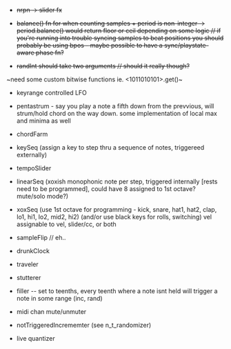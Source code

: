 * ~~nrpn -> slider fx~~

* ~~balance() fn for when counting samples + period is non-integer -> period.balance() would return floor or ceil depending on some logic // if you're running into trouble syncing samples to beat positions you should probably be using bpos - maybe possible to have a sync/playstate-aware phase fn?~~

* ~~randInt should take two arguments // should it really though?~~
 
~need some custom bitwise functions ie. <1011010101>.get(<bits two thru four>)~

* keyrange controlled LFO

* pentastrum - say you play a note a fifth down from the prevvious, will strum/hold chord on the way down. some implementation of local max and minima as well

* chordFarm

* keySeq (assign a key to step thru a sequence of notes, triggereed externally)

* tempoSlider

* linearSeq (xoxish monophonic note per step, triggered internally [rests need to be programmed], could have 8 assigned to 1st octave? mute/solo mode?)

* xoxSeq (use 1st octave for programming - kick, snare, hat1, hat2, clap, lo1, hi1, lo2, mid2, hi2)
(and/or use black keys for rolls, switching)
vel assignable to vel, slider/cc, or both

* sampleFlip // eh..

* drunkClock

* traveler

* stutterer

* filler -- set to teenths, every teenth where a note isnt held will trigger a note in some range (inc, rand)

* midi chan mute/unmuter

* notTriggeredIncrememter (see n_t_randomizer)

* live quantizer
